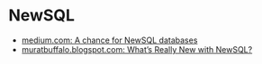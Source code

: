 # NewSQL
- [medium.com: A chance for NewSQL databases](https://medium.com/packlinkeng/a-chance-for-newsql-databases-3bba18fea6a1)
- [muratbuffalo.blogspot.com: What’s Really New with NewSQL?](https://muratbuffalo.blogspot.com/2021/11/whats-really-new-with-newsql.html)